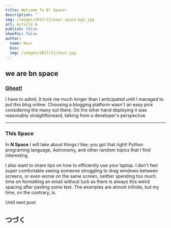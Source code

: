 ```yaml
---
title: Welcome To Bᴺ Space!
description: ''
img: /images/2017/11/nour.space.bg1.jpg
alt: Article 6
publish: false
showToc: false
author: 
  name: Nour
  bio: 
  img: /images/2017/11/nour.jpg
---
```


we are bn space
---

### [Ghost!](https://ghost.org)

I have to admit; It took me much longer than I anticipated until I managed to put this blog online. Choosing a blogging
platform wasn't an easy pick considering the many out there. On the other hand deploying it was reasonably
straightforward, talking from a developer's perspective.

---

### This Space

In **N Space** I will take about things I like; you got that right!
Python programing language, Astronomy, and other random topics that I find interesting.

I also want to share tips on how to efficiently use your laptop. I don't feel super comfortable seeing someone
struggling to drag windows between screens, or even worse on the same screen, neither spending too much time on
formatting an email without luck as there is always this weird spacing after pasting some text.
The examples are almost infinite, but my time, on the contrary, is.

Until next post

## つづく
